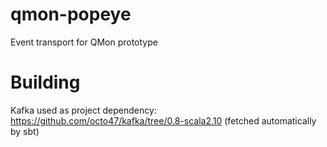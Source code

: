 qmon-popeye
===========

Event transport for QMon prototype

Building
===========

Kafka used as project dependency: https://github.com/octo47/kafka/tree/0.8-scala2.10 (fetched automatically by sbt)
